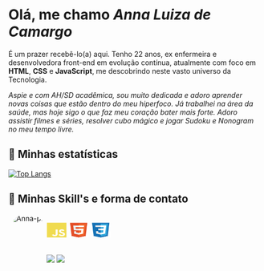 # Olá, me chamo *_Anna Luiza de Camargo_*

É um prazer recebê-lo(a) aqui. Tenho 22 anos, ex enfermeira e desenvolvedora front-end em evolução contínua, atualmente com foco em **HTML**, **CSS** e **JavaScript**, me descobrindo neste vasto universo da Tecnologia.

*Aspie e com AH/SD acadêmica, sou muito dedicada e adoro aprender novas coisas que estão dentro do meu hiperfoco. Já trabalhei na área da saúde, mas hoje sigo o que faz meu coração bater mais forte. Adoro assistir filmes e séries, resolver cubo mágico e jogar Sudoku e Nonogram no meu tempo livre.*

## :hibiscus: Minhas estatísticas
[![Top Langs](https://github-readme-stats.vercel.app/api/top-langs/?username=annaluizacamargo&layout=compact&theme=dracula)](https://github.com/annaluizacamargo/github-readme-stats)
<br>

## :hibiscus: Minhas Skill's e forma de contato
<div style="display: inline_block">
  <img align="left" alt="Anna-pic" height="150" style="border-radius:50px;" src="https://cdn.picrew.me/shareImg/org/202301/707090_N2E3YlxN.png"><br>
  <img align="center" alt="Anna-Js" height="30" width="40" src="https://raw.githubusercontent.com/devicons/devicon/master/icons/javascript/javascript-plain.svg">
  <img align="center" alt="Anna-HTML" height="30" width="40" src="https://raw.githubusercontent.com/devicons/devicon/master/icons/html5/html5-original.svg">
  <img align="center" alt="Anna-CSS" height="30" width="40" src="https://raw.githubusercontent.com/devicons/devicon/master/icons/css3/css3-original.svg">
</div><br><br>
<div> 
  <a href = "mailto:luizafistarol@gmail.com"><img src="https://img.shields.io/badge/Gmail-D14836?style=for-the-badge&logo=gmail&logoColor=white" target="_blank"></a>
  <a href="https://www.linkedin.com/in/anna-luiza-camargo-fistarol/" target="_blank"><img src="https://img.shields.io/badge/-LinkedIn-%230077B5?style=for-the-badge&logo=linkedin&logoColor=white" target="_blank"></a> 
</div>
